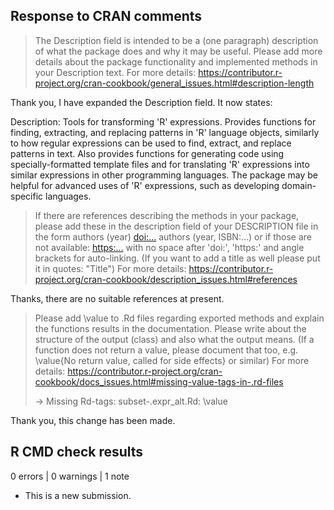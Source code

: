 ## Response to CRAN comments

> The Description field is intended to be a (one paragraph) description of
> what the package does and why it may be useful. Please add more details
> about the package functionality and implemented methods in your
> Description text.
> For more details:
> <https://contributor.r-project.org/cran-cookbook/general_issues.html#description-length>

Thank you, I have expanded the Description field. It now states:

Description: Tools for transforming 'R' expressions. Provides functions for 
 finding, extracting, and replacing patterns in 'R' language objects, similarly 
 to how regular expressions can be used to find, extract, and replace patterns 
 in text. Also provides functions for generating code using specially-formatted 
 template files and for translating 'R' expressions into similar expressions in 
 other programming languages. The package may be helpful for advanced uses of 
 'R' expressions, such as developing domain-specific languages.

> If there are references describing the methods in your package, please
> add these in the description field of your DESCRIPTION file in the form
> authors (year) <doi:...>
> authors (year, ISBN:...)
> or if those are not available: <https:...>
> with no space after 'doi:', 'https:' and angle brackets for
> auto-linking. (If you want to add a title as well please put it in
> quotes: "Title")
> For more details:
> <https://contributor.r-project.org/cran-cookbook/description_issues.html#references>

Thanks, there are no suitable references at present.

> Please add \value to .Rd files regarding exported methods and explain
> the functions results in the documentation. Please write about the
> structure of the output (class) and also what the output means. (If a
> function does not return a value, please document that too, e.g.
> \value{No return value, called for side effects} or similar)
> For more details:
> <https://contributor.r-project.org/cran-cookbook/docs_issues.html#missing-value-tags-in-.rd-files>
> 
> -> Missing Rd-tags:
>      subset-.expr_alt.Rd: \value

Thank you, this change has been made.

## R CMD check results

0 errors | 0 warnings | 1 note

* This is a new submission.
